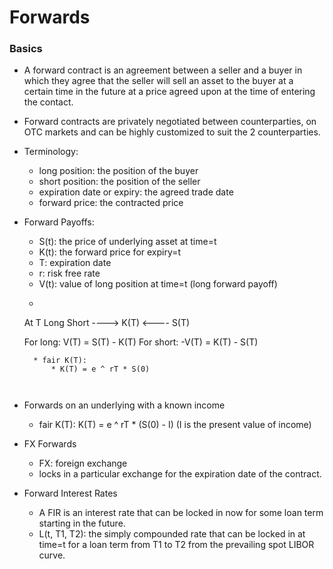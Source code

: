 # Forwards

### Basics
* A forward contract is an agreement between a seller and a buyer in which they agree that the seller will sell an asset to the buyer at a certain time in the future at a price agreed upon at the time of entering the contact.
* Forward contracts are privately negotiated between counterparties, on OTC markets and can be highly customized to suit the 2 counterparties.


* Terminology:
    * long position: the position of the buyer
    * short position: the position of the seller
    * expiration date or expiry: the agreed trade date
    * forward price: the contracted price


* Forward Payoffs:
    * S(t): the price of underlying asset at time=t
    * K(t): the forward price for expiry=t
    * T: expiration date
    * r: risk free rate
    * V(t): value of long position at time=t (long forward payoff)
    * ~~~text
  At T
  Long          Short
      ----> K(T)
      <---- S(T)
  
  For long:
    V(T) = S(T) - K(T)
  For short:
    -V(T) = K(T) - S(T)
  ~~~
    * fair K(T):
        * K(T) = e ^ rT * S(0)
  


* Forwards on an underlying with a known income
    * fair K(T): K(T) = e ^ rT * (S(0) - I) (I is the present value of income)


* FX Forwards
    * FX: foreign exchange
    * locks in a particular exchange for the expiration date of the contract.


* Forward Interest Rates
    * A FIR is an interest rate that can be locked in now for some loan term starting in the future.
    * L(t, T1, T2): the simply compounded rate that can be locked in at time=t for a loan term from T1 to T2 from the prevailing spot LIBOR curve. 
